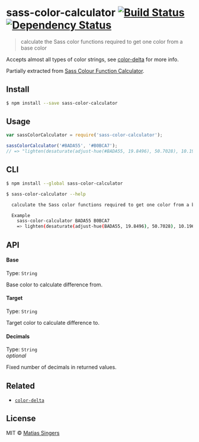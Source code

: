 # sass-color-calculator [![Build Status](http://img.shields.io/travis/matiassingers/sass-color-calculator.svg?style=flat-square)](https://travis-ci.org/matiassingers/sass-color-calculator) [![Dependency Status](http://img.shields.io/gemnasium/matiassingers/sass-color-calculator.svg?style=flat-square)](https://gemnasium.com/matiassingers/sass-color-calculator)
> calculate the Sass color functions required to get one color from a base color

Accepts almost all types of color strings, see [color-delta](https://github.com/matiassingers/color-delta) for more info.

Partially extracted from [Sass Colour Function Calculator](http://razorjam.github.io/sasscolourfunctioncalculator/).


## Install

```sh
$ npm install --save sass-color-calculator
```


## Usage

```js
var sassColorCalculator = require('sass-color-calculator');

sassColorCalculator('#BADA55', '#B0BCA7');
// => "lighten(desaturate(adjust-hue(#BADA55, 19.8496), 50.7028), 10.1961)"
```


## CLI

```sh
$ npm install --global sass-color-calculator
```

```sh
$ sass-color-calculator --help

  calculate the Sass color functions required to get one color from a base color

  Example
    sass-color-calculator BADA55 B0BCA7
    => lighten(desaturate(adjust-hue(BADA55, 19.8496), 50.7028), 10.1961)
```


## API

#### Base

Type: `String`  

Base color to calculate difference from.

#### Target

Type: `String`  

Target color to calculate difference to.

#### Decimals

Type: `String`  
*optional*  

Fixed number of decimals in returned values.


## Related
- [`color-delta`](https://github.com/matiassingers/color-delta)


## License

MIT © [Matias Singers](http://mts.io)
